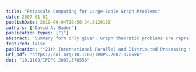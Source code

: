 ```yaml
---
title: "Petascale Computing for Large-Scale Graph Problems"
date: 2007-01-01
publishDate: 2019-09-04T10:56:24.912918Z
authors: ["David A. Bader"]
publication_types: ["1"]
abstract: "Summary form only given. Graph theoretic problems are representative of fundamental kernels in traditional and emerging computational sciences such as chemistry, biology, and medicine, as well as applications in national security. Yet they pose serious challenges for parallel machines due to non-contiguous, concurrent accesses to global data structures with low degrees of locality. Few parallel graph algorithms outperform their best sequential implementation due to long memory latencies and high synchronization costs. In this talk, we consider several graph theoretic kernels for connectivity and centrality and discuss how the features of petascale architectures will affect algorithm development, ease of programming, performance, and scalability."
featured: false
publication: "*21th International Parallel and Distributed Processing Symposium (IPDPS 2007), Proceedings, 26-30 March 2007, Long Beach, California, USA*"
url_pdf: "https://doi.org/10.1109/IPDPS.2007.370556"
doi: "10.1109/IPDPS.2007.370556"
---
```


